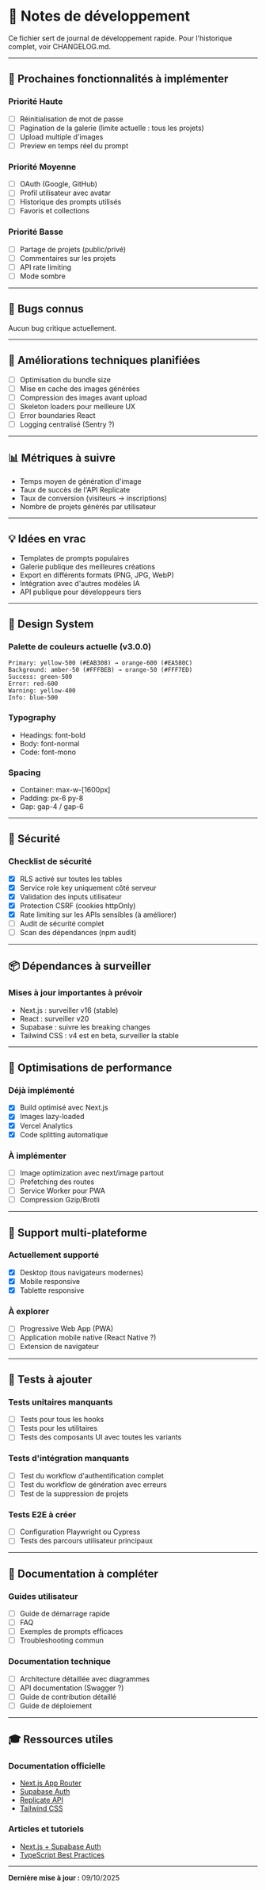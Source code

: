 # 📝 Notes de développement

Ce fichier sert de journal de développement rapide. Pour l'historique complet, voir CHANGELOG.md.

---

## 🎯 Prochaines fonctionnalités à implémenter

### Priorité Haute
- [ ] Réinitialisation de mot de passe
- [ ] Pagination de la galerie (limite actuelle : tous les projets)
- [ ] Upload multiple d'images
- [ ] Preview en temps réel du prompt

### Priorité Moyenne
- [ ] OAuth (Google, GitHub)
- [ ] Profil utilisateur avec avatar
- [ ] Historique des prompts utilisés
- [ ] Favoris et collections

### Priorité Basse
- [ ] Partage de projets (public/privé)
- [ ] Commentaires sur les projets
- [ ] API rate limiting
- [ ] Mode sombre

---

## 🐛 Bugs connus

Aucun bug critique actuellement.

---

## 🔧 Améliorations techniques planifiées

- [ ] Optimisation du bundle size
- [ ] Mise en cache des images générées
- [ ] Compression des images avant upload
- [ ] Skeleton loaders pour meilleure UX
- [ ] Error boundaries React
- [ ] Logging centralisé (Sentry ?)

---

## 📊 Métriques à suivre

- Temps moyen de génération d'image
- Taux de succès de l'API Replicate
- Taux de conversion (visiteurs → inscriptions)
- Nombre de projets générés par utilisateur

---

## 💡 Idées en vrac

- Templates de prompts populaires
- Galerie publique des meilleures créations
- Export en différents formats (PNG, JPG, WebP)
- Intégration avec d'autres modèles IA
- API publique pour développeurs tiers

---

## 🎨 Design System

### Palette de couleurs actuelle (v3.0.0)
```
Primary: yellow-500 (#EAB308) → orange-600 (#EA580C)
Background: amber-50 (#FFFBEB) → orange-50 (#FFF7ED)
Success: green-500
Error: red-600
Warning: yellow-400
Info: blue-500
```

### Typography
- Headings: font-bold
- Body: font-normal
- Code: font-mono

### Spacing
- Container: max-w-[1600px]
- Padding: px-6 py-8
- Gap: gap-4 / gap-6

---

## 🔐 Sécurité

### Checklist de sécurité
- [x] RLS activé sur toutes les tables
- [x] Service role key uniquement côté serveur
- [x] Validation des inputs utilisateur
- [x] Protection CSRF (cookies httpOnly)
- [x] Rate limiting sur les APIs sensibles (à améliorer)
- [ ] Audit de sécurité complet
- [ ] Scan des dépendances (npm audit)

---

## 📦 Dépendances à surveiller

### Mises à jour importantes à prévoir
- Next.js : surveiller v16 (stable)
- React : surveiller v20
- Supabase : suivre les breaking changes
- Tailwind CSS : v4 est en beta, surveiller la stable

---

## 🚀 Optimisations de performance

### Déjà implémenté
- [x] Build optimisé avec Next.js
- [x] Images lazy-loaded
- [x] Vercel Analytics
- [x] Code splitting automatique

### À implémenter
- [ ] Image optimization avec next/image partout
- [ ] Prefetching des routes
- [ ] Service Worker pour PWA
- [ ] Compression Gzip/Brotli

---

## 📱 Support multi-plateforme

### Actuellement supporté
- [x] Desktop (tous navigateurs modernes)
- [x] Mobile responsive
- [x] Tablette responsive

### À explorer
- [ ] Progressive Web App (PWA)
- [ ] Application mobile native (React Native ?)
- [ ] Extension de navigateur

---

## 🧪 Tests à ajouter

### Tests unitaires manquants
- [ ] Tests pour tous les hooks
- [ ] Tests pour les utilitaires
- [ ] Tests des composants UI avec toutes les variants

### Tests d'intégration manquants
- [ ] Test du workflow d'authentification complet
- [ ] Test du workflow de génération avec erreurs
- [ ] Test de la suppression de projets

### Tests E2E à créer
- [ ] Configuration Playwright ou Cypress
- [ ] Tests des parcours utilisateur principaux

---

## 📖 Documentation à compléter

### Guides utilisateur
- [ ] Guide de démarrage rapide
- [ ] FAQ
- [ ] Exemples de prompts efficaces
- [ ] Troubleshooting commun

### Documentation technique
- [ ] Architecture détaillée avec diagrammes
- [ ] API documentation (Swagger ?)
- [ ] Guide de contribution détaillé
- [ ] Guide de déploiement

---

## 🎓 Ressources utiles

### Documentation officielle
- [Next.js App Router](https://nextjs.org/docs/app)
- [Supabase Auth](https://supabase.com/docs/guides/auth)
- [Replicate API](https://replicate.com/docs)
- [Tailwind CSS](https://tailwindcss.com/docs)

### Articles et tutoriels
- [Next.js + Supabase Auth](https://supabase.com/docs/guides/auth/server-side/nextjs)
- [TypeScript Best Practices](https://www.typescriptlang.org/docs/handbook/declaration-files/do-s-and-don-ts.html)

---

**Dernière mise à jour :** 09/10/2025
